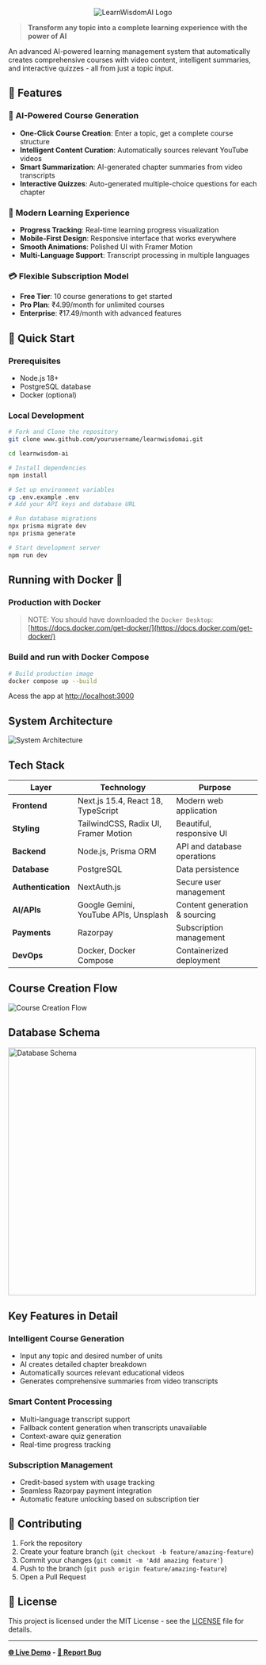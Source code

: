 <p align="center">
  <img src="/Public/LearnWisdom-AI-Banner.png" alt="LearnWisdomAI Logo"/>
</p>


> **Transform any topic into a complete learning experience with the power of AI**

An advanced AI-powered learning management system that automatically creates comprehensive courses with video content, intelligent summaries, and interactive quizzes - all from just a topic input.

## 🌟 Features

### 🤖 **AI-Powered Course Generation**
- **One-Click Course Creation**: Enter a topic, get a complete course structure
- **Intelligent Content Curation**: Automatically sources relevant YouTube videos
- **Smart Summarization**: AI-generated chapter summaries from video transcripts
- **Interactive Quizzes**: Auto-generated multiple-choice questions for each chapter

### 💎 **Modern Learning Experience**
- **Progress Tracking**: Real-time learning progress visualization
- **Mobile-First Design**: Responsive interface that works everywhere
- **Smooth Animations**: Polished UI with Framer Motion
- **Multi-Language Support**: Transcript processing in multiple languages

### 💳 **Flexible Subscription Model**
- **Free Tier**: 10 course generations to get started
- **Pro Plan**: ₹4.99/month for unlimited courses
- **Enterprise**: ₹17.49/month with advanced features

## 🚀 Quick Start

### Prerequisites
- Node.js 18+
- PostgreSQL database
- Docker (optional)

### Local Development
```bash
# Fork and Clone the repository
git clone www.github.com/yourusername/learnwisdomai.git

cd learnwisdom-ai

# Install dependencies
npm install

# Set up environment variables
cp .env.example .env
# Add your API keys and database URL

# Run database migrations
npx prisma migrate dev
npx prisma generate

# Start development server
npm run dev
```

## Running with Docker 🐳

### Production with Docker
> NOTE: You should have downloaded the `Docker Desktop`: [https://docs.docker.com/get-docker/](https://docs.docker.com/get-docker/)

### Build and run with Docker Compose

```bash
# Build production image
docker compose up --build
```

Acess the app at [http://localhost:3000](http://localhost:3000)


## System Architecture
![System Architecture](/Public/LearnWisdomAI-System-Architecture.png)


## Tech Stack

| Layer | Technology | Purpose |
|-------|------------|---------|
| **Frontend** | Next.js 15.4, React 18, TypeScript | Modern web application |
| **Styling** | TailwindCSS, Radix UI, Framer Motion | Beautiful, responsive UI |
| **Backend** | Node.js, Prisma ORM | API and database operations |
| **Database** | PostgreSQL | Data persistence |
| **Authentication** | NextAuth.js | Secure user management |
| **AI/APIs** | Google Gemini, YouTube APIs, Unsplash | Content generation & sourcing |
| **Payments** | Razorpay | Subscription management |
| **DevOps** | Docker, Docker Compose | Containerized deployment |

## Course Creation Flow

![Course Creation Flow](/Public/LearnWisdomAI-course-creation-flow.png)

## Database Schema

<img src="/Public/LearnWisdomAI-Database-Schema.png" alt="Database Schema" width="500" />

## Key Features in Detail

### **Intelligent Course Generation**
- Input any topic and desired number of units
- AI creates detailed chapter breakdown
- Automatically sources relevant educational videos
- Generates comprehensive summaries from video transcripts

### **Smart Content Processing**
- Multi-language transcript support
- Fallback content generation when transcripts unavailable
- Context-aware quiz generation
- Real-time progress tracking

### **Subscription Management**
- Credit-based system with usage tracking
- Seamless Razorpay payment integration
- Automatic feature unlocking based on subscription tier

## 🤝 Contributing

1. Fork the repository
2. Create your feature branch (`git checkout -b feature/amazing-feature`)
3. Commit your changes (`git commit -m 'Add amazing feature'`)
4. Push to the branch (`git push origin feature/amazing-feature`)
5. Open a Pull Request

## 📄 License

This project is licensed under the MIT License - see the [LICENSE](LICENSE) file for details.

***

**[🌐 Live Demo]([learn-wisdom-ai.vercel.app](https://learn-wisdom-ai-m8wv.vercel.app/)) -  [🐛 Report Bug](https://github.com/DevsDialogue/learnwisdomai/issues)**


